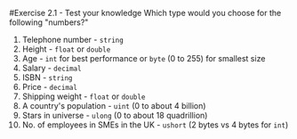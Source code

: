 #Exercise 2.1 - Test your knowledge
Which type would you choose for the following "numbers?"
1. Telephone number - `string`
2. Height - `float` or `double`
3. Age - `int` for best performance or `byte` (0 to 255) for smallest size
4. Salary - `decimal`
5. ISBN - `string`
6. Price - `decimal`
7. Shipping weight - `float` or `double`
8. A country's population - `uint` (0 to about 4 billion)
9. Stars in universe - `ulong` (0 to about 18 quadrillion)
10. No. of employees in SMEs in the UK - `ushort` (2 bytes vs 4 bytes for `int`)